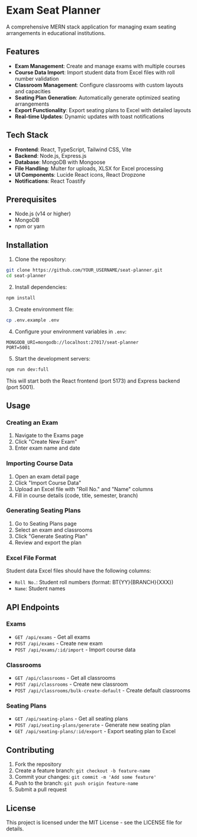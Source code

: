 # Exam Seat Planner

A comprehensive MERN stack application for managing exam seating arrangements in educational institutions.

## Features

- **Exam Management**: Create and manage exams with multiple courses
- **Course Data Import**: Import student data from Excel files with roll number validation
- **Classroom Management**: Configure classrooms with custom layouts and capacities
- **Seating Plan Generation**: Automatically generate optimized seating arrangements
- **Export Functionality**: Export seating plans to Excel with detailed layouts
- **Real-time Updates**: Dynamic updates with toast notifications

## Tech Stack

- **Frontend**: React, TypeScript, Tailwind CSS, Vite
- **Backend**: Node.js, Express.js
- **Database**: MongoDB with Mongoose
- **File Handling**: Multer for uploads, XLSX for Excel processing
- **UI Components**: Lucide React icons, React Dropzone
- **Notifications**: React Toastify

## Prerequisites

- Node.js (v14 or higher)
- MongoDB
- npm or yarn

## Installation

1. Clone the repository:
```bash
git clone https://github.com/YOUR_USERNAME/seat-planner.git
cd seat-planner
```

2. Install dependencies:
```bash
npm install
```

3. Create environment file:
```bash
cp .env.example .env
```

4. Configure your environment variables in `.env`:
```
MONGODB_URI=mongodb://localhost:27017/seat-planner
PORT=5001
```

5. Start the development servers:
```bash
npm run dev:full
```

This will start both the React frontend (port 5173) and Express backend (port 5001).

## Usage

### Creating an Exam
1. Navigate to the Exams page
2. Click "Create New Exam"
3. Enter exam name and date

### Importing Course Data
1. Open an exam detail page
2. Click "Import Course Data"
3. Upload an Excel file with "Roll No." and "Name" columns
4. Fill in course details (code, title, semester, branch)

### Generating Seating Plans
1. Go to Seating Plans page
2. Select an exam and classrooms
3. Click "Generate Seating Plan"
4. Review and export the plan

### Excel File Format
Student data Excel files should have the following columns:
- `Roll No.`: Student roll numbers (format: BT{YY}{BRANCH}{XXX})
- `Name`: Student names

## API Endpoints

### Exams
- `GET /api/exams` - Get all exams
- `POST /api/exams` - Create new exam
- `POST /api/exams/:id/import` - Import course data

### Classrooms
- `GET /api/classrooms` - Get all classrooms
- `POST /api/classrooms` - Create new classroom
- `POST /api/classrooms/bulk-create-default` - Create default classrooms

### Seating Plans
- `GET /api/seating-plans` - Get all seating plans
- `POST /api/seating-plans/generate` - Generate new seating plan
- `GET /api/seating-plans/:id/export` - Export seating plan to Excel

## Contributing

1. Fork the repository
2. Create a feature branch: `git checkout -b feature-name`
3. Commit your changes: `git commit -m 'Add some feature'`
4. Push to the branch: `git push origin feature-name`
5. Submit a pull request

## License

This project is licensed under the MIT License - see the LICENSE file for details.